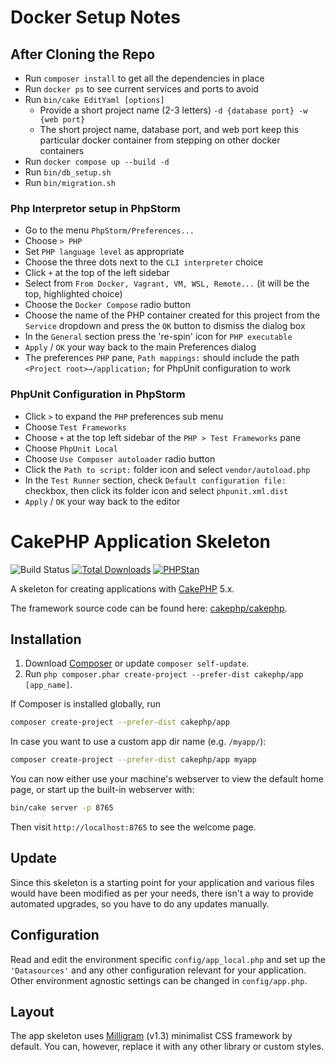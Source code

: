 # Docker Setup Notes
## After Cloning the Repo
- Run `composer install` to get all the dependencies in place
- Run `docker ps` to see current services and ports to avoid
- Run `bin/cake EditYaml [options]`
    - Provide a short project name (2-3 letters) `-d {database port} -w {web port}`
    - The short project name, database port, and web port keep this particular docker container from stepping on other docker containers
- Run `docker compose up --build -d`
- Run `bin/db_setup.sh`
- Run `bin/migration.sh`
### Php Interpretor setup in PhpStorm
- Go to the menu `PhpStorm/Preferences...`
- Choose `> PHP`
- Set `PHP language level` as appropriate
- Choose the three dots next to the `CLI interpreter` choice
- Click `+` at the top of the left sidebar
- Select from `From Docker, Vagrant, VM, WSL, Remote...` (it will be the top, highlighted choice)
- Choose the `Docker Compose` radio button
- Choose the name of the PHP container created for this project from the `Service` dropdown and press the `OK` button to dismiss the dialog box
- In the `General` section press the 're-spin' icon for `PHP executable`
- `Apply` / `OK` your way back to the main Preferences dialog
- The preferences `PHP` pane, `Path mappings:` should include the path `<Project root>→/application;` for PhpUnit configuration to work
### PhpUnit Configuration in PhpStorm
- Click `>` to expand the `PHP` preferences sub menu
- Choose `Test Frameworks`
- Choose `+` at the top left sidebar of the `PHP > Test Frameworks` pane
- Choose `PhpUnit Local`
- Choose `Use Composer autoloader` radio button
- Click the `Path to script:` folder icon and select `vendor/autoload.php`
- In the `Test Runner` section, check `Default configuration file:` checkbox, then click its folder icon and select `phpunit.xml.dist`
- `Apply` / `OK` your way back to the editor


# CakePHP Application Skeleton

![Build Status](https://github.com/cakephp/app/actions/workflows/ci.yml/badge.svg?branch=master)
[![Total Downloads](https://img.shields.io/packagist/dt/cakephp/app.svg?style=flat-square)](https://packagist.org/packages/cakephp/app)
[![PHPStan](https://img.shields.io/badge/PHPStan-level%207-brightgreen.svg?style=flat-square)](https://github.com/phpstan/phpstan)

A skeleton for creating applications with [CakePHP](https://cakephp.org) 5.x.

The framework source code can be found here: [cakephp/cakephp](https://github.com/cakephp/cakephp).

## Installation

1. Download [Composer](https://getcomposer.org/doc/00-intro.md) or update `composer self-update`.
2. Run `php composer.phar create-project --prefer-dist cakephp/app [app_name]`.

If Composer is installed globally, run

```bash
composer create-project --prefer-dist cakephp/app
```

In case you want to use a custom app dir name (e.g. `/myapp/`):

```bash
composer create-project --prefer-dist cakephp/app myapp
```

You can now either use your machine's webserver to view the default home page, or start
up the built-in webserver with:

```bash
bin/cake server -p 8765
```

Then visit `http://localhost:8765` to see the welcome page.

## Update

Since this skeleton is a starting point for your application and various files
would have been modified as per your needs, there isn't a way to provide
automated upgrades, so you have to do any updates manually.

## Configuration

Read and edit the environment specific `config/app_local.php` and set up the
`'Datasources'` and any other configuration relevant for your application.
Other environment agnostic settings can be changed in `config/app.php`.

## Layout

The app skeleton uses [Milligram](https://milligram.io/) (v1.3) minimalist CSS
framework by default. You can, however, replace it with any other library or
custom styles.
